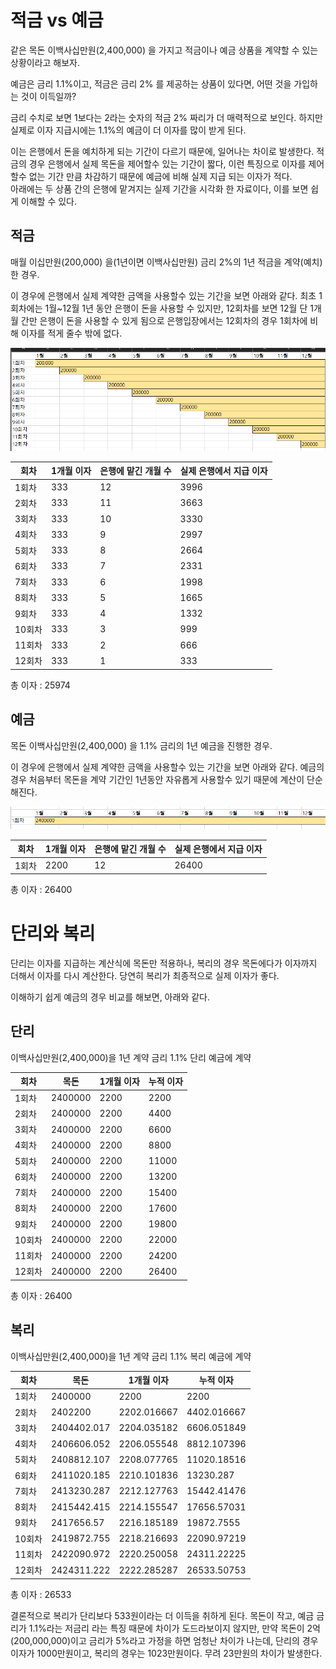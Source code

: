 

# 적금 vs 예금

같은 목돈 이백사십만원(2,400,000) 을 가지고 적금이나 예금 상품을 계약할 수 있는 상황이라고 해보자.

예금은 금리 1.1%이고, 적금은 금리 2% 를 제공하는 상품이 있다면, 어떤 것을 가입하는 것이 이득일까?

금리 수치로 보면 1보다는 2라는 숫자의 적금 2% 짜리가 더 매력적으로 보인다. 하지만 실제로 이자 지급시에는 1.1%의 예금이 더 이자를 많이 받게 된다.

이는 은행에서 돈을 예치하게 되는 기간이 다르기 때문에, 일어나는 차이로 발생한다.
적금의 경우 은행에서 실제 목돈을 제어할수 있는 기간이 짧다, 이런 특징으로 이자를 제어할수 없는 기간 만큼 차감하기 때문에 예금에 비해 실제 지급 되는 이자가 적다.  
아래에는 두 상품 간의 은행에 맡겨지는 실제 기간을 시각화 한 자료이다, 이를 보면 쉽게 이해할 수 있다. 


## 적금

매월 이십만원(200,000) 을(1년이면 이백사십만원) 금리 2%의 1년 적금을 계약(예치)한 경우. 

이 경우에 은행에서 실제 계약한 금액을 사용할수 있는 기간을 보면 아래와 같다.
최초 1회차에는 1월~12월 1년 동안 은행이 돈을 사용할 수 있지만, 12회차를 보면 12월 단 1개월 간만 은행이 돈을 사용할 수 있게 됨으로 은행입장에서는 12회차의 경우 1회차에 비해 이자를 적게 줄수 밖에 없다.

![](images/f65e90c3.png)


|회차|1개월 이자| 은행에 맡긴 개월 수| 실제 은행에서 지급 이자|
|---|---|---|---|
|1회차|333|12|3996|
|2회차|333|11|3663|
|3회차|333|10|3330|
|4회차|333|9|2997|
|5회차|333|8|2664|
|6회차|333|7|2331|
|7회차|333|6|1998|
|8회차|333|5|1665|
|9회차|333|4|1332|
|10회차|333|3|999|
|11회차|333|2|666|
|12회차|333|1|333|

총 이자 : 25974


## 예금

목돈 이백사십만원(2,400,000) 을 1.1% 금리의 1년 예금을 진행한 경우.

이 경우에 은행에서 실제 계약한 금액을 사용할수 있는 기간을 보면 아래와 같다.
예금의 경우 처음부터 목돈을 계약 기간인 1년동안 자유롭게 사용할수 있기 때문에 계산이 단순해진다.

![](images/46b35b2e.png)

|회차|1개월 이자| 은행에 맡긴 개월 수| 실제 은행에서 지급 이자|
|---|---|---|---|
|1회차|2200|12|26400|

총 이자 : 26400



# 단리와 복리

단리는 이자를 지급하는 계산식에 목돈만 적용하나, 복리의 경우 목돈에다가 이자까지 더해서 이자를 다시 계산한다.
당연히 복리가 최종적으로 실제 이자가 좋다.

이해하기 쉽게 예금의 경우 비교를 해보면, 아래와 같다.


## 단리

이백사십만원(2,400,000)을 1년 계약 금리 1.1% 단리 예금에 계약

|회차|목돈|1개월 이자|누적 이자|
|---|---|---|---|
|1회차	|2400000	|2200	|2200|
|2회차	|2400000	|2200	|4400|
|3회차	|2400000	|2200	|6600|
|4회차	|2400000	|2200	|8800|
|5회차	|2400000	|2200	|11000|
|6회차	|2400000	|2200	|13200|
|7회차	|2400000	|2200	|15400|
|8회차	|2400000	|2200	|17600|
|9회차	|2400000	|2200	|19800|
|10회차	|2400000	|2200	|22000|
|11회차	|2400000	|2200	|24200|
|12회차	|2400000	|2200	|26400|

총 이자 : 26400

## 복리

이백사십만원(2,400,000)을 1년 계약 금리 1.1% 복리 예금에 계약

|회차|목돈|1개월 이자|누적 이자|
|---|---|---|---|
|1회차	|2400000	|2200	|2200|
|2회차	|2402200	|2202.016667	|4402.016667|
|3회차	|2404402.017	|2204.035182	|6606.051849|
|4회차	|2406606.052	|2206.055548	|8812.107396|
|5회차	|2408812.107	|2208.077765	|11020.18516|
|6회차	|2411020.185	|2210.101836	|13230.287|
|7회차	|2413230.287	|2212.127763	|15442.41476|
|8회차	|2415442.415	|2214.155547	|17656.57031|
|9회차	|2417656.57	|2216.185189	|19872.7555|
|10회차	|2419872.755	|2218.216693	|22090.97219|
|11회차	|2422090.972	|2220.250058	|24311.22225|
|12회차	|2424311.222	|2222.285287	|26533.50753|

총 이자 : 26533


결론적으로 복리가 단리보다 533원이라는 더 이득을 취하게 된다. 목돈이 작고, 예금 금리가 1.1%라는 저금리 라는 특징 때문에 차이가 도드라보이지 않지만, 만약 목돈이 2억(200,000,000)이고 금리가 5%라고 가정을 하면 엄청난 차이가 나는데,
단리의 경우 이자가 1000만원이고, 복리의 경우는 1023만원이다. 무려 23만원의 차이가 발생한다.

